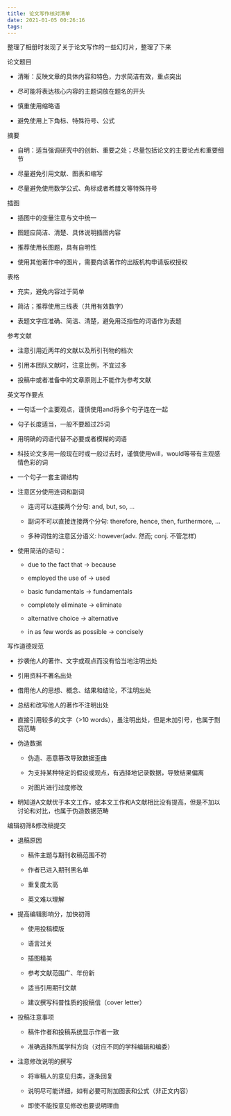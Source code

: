 ```yaml
---
title: 论文写作核对清单
date: 2021-01-05 00:26:16
tags: 
---
```


整理了相册时发现了关于论文写作的一些幻灯片，整理了下来

<!-- more -->

论文题目

* 清晰：反映文章的具体内容和特色，力求简洁有效，重点突出

* 尽可能将表达核心内容的主题词放在题名的开头

* 慎重使用缩略语

* 避免使用上下角标、特殊符号、公式

摘要

* 自明：适当强调研究中的创新、重要之处；尽量包括论文的主要论点和重要细节

* 尽量避免引用文献、图表和缩写

* 尽量避免使用数学公式、角标或者希腊文等特殊符号

插图

* 插图中的变量注意与文中统一

* 图题应简洁、清楚、具体说明插图内容

* 推荐使用长图题，具有自明性

* 使用其他著作中的图片，需要向该著作的出版机构申请版权授权

表格

* 充实，避免内容过于简单

* 简洁；推荐使用三线表（共用有效数字）

* 表题文字应准确、简洁、清楚，避免用泛指性的词语作为表题

参考文献

* 注意引用近两年的文献以及所引刊物的档次

* 引用本团队文献时，注意比例，不宜过多

* 投稿中或者准备中的文章原则上不能作为参考文献

英文写作要点

* 一句话一个主要观点，谨慎使用and将多个句子连在一起

* 句子长度适当，一般不要超过25词

* 用明确的词语代替不必要或者模糊的词语

* 科技论文多用一般现在时或一般过去时，谨慎使用will，would等带有主观感情色彩的词

* 一个句子一套主谓结构

* 注意区分使用连词和副词

    * 连词可以连接两个分句: and, but, so, ...

    * 副词不可以直接连接两个分句: therefore, hence, then, furthermore, ...

    * 多种词性的注意区分语义: however(adv. 然而; conj. 不管怎样)

* 使用简洁的语句：

    * due to the fact that -> because

    * employed the use of -> used

    * basic fundamentals -> fundamentals

    * completely eliminate -> eliminate

    * alternative choice -> alternative

    * in as few words as possible -> concisely


写作道德规范

* 抄袭他人的著作、文字或观点而没有恰当地注明出处

* 引用资料不著名出处

* 借用他人的思想、概念、结果和结论，不注明出处

* 总结和改写他人的著作不注明出处

* 直接引用较多的文字（>10 words），虽注明出处，但是未加引号，也属于剽窃范畴

* 伪造数据

    * 伪造、恶意篡改导致数据歪曲

    * 为支持某种特定的假设或观点，有选择地记录数据，导致结果偏离

    * 对图片进行过度修改

* 明知道A文献优于本文工作，或本文工作和A文献相比没有提高，但是不加以讨论和对比，也属于伪造数据范畴

编辑初筛&修改稿提交

* 退稿原因

    * 稿件主题与期刊收稿范围不符

    * 作者已进入期刊黑名单

    * 重复度太高

    * 英文难以理解

* 提高编辑影响分，加快初筛

    * 使用投稿模版

    * 语言过关

    * 插图精美

    * 参考文献范围广、年份新

    * 适当引用期刊文献

    * 建议撰写科普性质的投稿信（cover letter）

* 投稿注意事项

    * 稿件作者和投稿系统显示作者一致

    * 准确选择所属学科方向（对应不同的学科编辑和编委）

* 注意修改说明的撰写

    * 将审稿人的意见归类，逐条回复

    * 说明尽可能详细，如有必要可附加图表和公式（非正文内容）

    * 即使不能按意见修改也要说明理由


